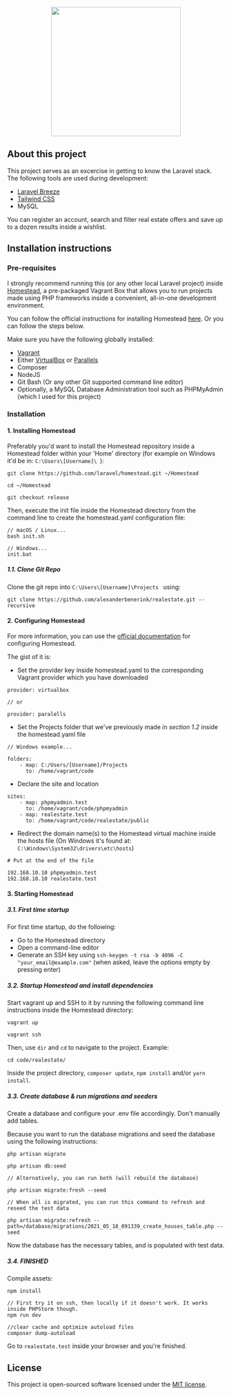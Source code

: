 <p align="center"><a href="https://realestate.benerink.online" target="_blank"><img src="https://i.imgur.com/3R6h9lx.png" width="300"></a></p>


## About this project

This project serves as an excercise in getting to know the Laravel stack. The following tools are used during development:

- [Laravel Breeze](https://github.com/laravel/breeze)
- [Tailwind CSS](https://tailwindcss.com/)
- MySQL

You can register an account, search and filter real estate offers and save up to a dozen results inside a wishlist.

## Installation instructions

### Pre-requisites
I strongly recommend running this (or any other local Laravel project) inside [Homestead](https://laravel.com/docs/8.x/homestead), a pre-packaged Vagrant Box
that allows you to run projects made using PHP frameworks inside a convenient, all-in-one development environment.

You can follow the official instructions for installing Homestead [here](https://laravel.com/docs/8.x/homestead#installation-and-setup).
Or you can follow the steps below.

Make sure you have the following globally installed:

- [Vagrant](https://www.vagrantup.com/downloads)
- Either [VirtualBox](https://www.virtualbox.org/wiki/Downloads) or [Parallels](https://www.parallels.com/products/desktop/)
- Composer
- NodeJS
- Git Bash (Or any other Git supported command line editor)
- Optionally, a MySQL Database Administration tool such as PHPMyAdmin (which I used for this project)

### Installation

#### 1. Installing Homestead

Preferably you'd want to install the Homestead repository inside a Homestead folder within your 'Home' directory 
(for example on Windows it'd be in: `C:\Users\[Username]\ `):

```
git clone https://github.com/laravel/homestead.git ~/Homestead

cd ~/Homestead

git checkout release
```

Then, execute the init file inside the Homestead directory from the command line to create the homestead.yaml
configuration file:

```
// macOS / Linux...
bash init.sh

// Windows...
init.bat
```

##### 1.1. Clone Git Repo

Clone the git repo into `C:\Users\[Username]\Projects ` using:

```
git clone https://github.com/alexanderbenerink/realestate.git --recursive
```

#### 2. Configuring Homestead

For more information, you can use the [official documentation](https://laravel.com/docs/8.x/homestead#configuring-homestead) for configuring
Homestead.

The gist of it is:

- Set the provider key inside homestead.yaml to the corresponding Vagrant provider which you have downloaded
```
provider: virtualbox

// or

provider: paralells
```
- Set the Projects folder that we've previously made in _section 1.2_ inside the homestead.yaml file
```
// Windows example...

folders: 
    - map: C:/Users/[Username]/Projects
      to: /home/vagrant/code
```
- Declare the site and location
```
sites:
    - map: phpmyadmin.test
      to: /home/vagrant/code/phpmyadmin
    - map: realestate.test
      to: /home/vagrant/code/realestate/public
```
- Redirect the domain name(s) to the Homestead virtual machine inside the hosts file
(On Windows it's found at: `C:\Windows\System32\drivers\etc\hosts`)

```
# Put at the end of the file

192.168.10.10 phpmyadmin.test
192.168.10.10 realestate.test 
```

#### 3. Starting Homestead

##### 3.1. First time startup
For first time startup, do the following:

- Go to the Homestead directory
- Open a command-line editor
- Generate an SSH key using `ssh-keygen -t rsa -b 4096 -C "your_email@example.com"` (when asked, leave the options empty by pressing enter)

##### 3.2. Startup Homestead and install dependencies

Start vagrant up and SSH to it by running the following command line instructions inside the Homestead directory:

```
vagrant up

vagrant ssh
```
Then, use `dir` and `cd` to navigate to the project.
Example:

```
cd code/realestate/
```

Inside the project directory, `composer update`, `npm install` and/or `yarn install`.

##### 3.3. Create database & run migrations and seeders

Create a database and configure your .env file accordingly. Don't manually add tables.

Because you want to run the database migrations and seed the database using the following instructions:
```
php artisan migrate

php artisan db:seed

// Alternatively, you can run both (will rebuild the database)

php artisan migrate:fresh --seed

// When all is migrated, you can run this command to refresh and reseed the test data

php artisan migrate:refresh --path=/database/migrations/2021_05_18_091339_create_houses_table.php --seed

```
Now the database has the necessary tables, and is populated with test data.

##### 3.4. FINISHED
Compile assets:
```
npm install

// First try it on ssh, then locally if it doesn't work. It works inside PHPStorm though.
npm run dev

//clear cache and optimize autoload files
composer dump-autoload

```

Go to `realestate.test` inside your browser and you're finished.
## License

This project is open-sourced software licensed under the [MIT license](https://opensource.org/licenses/MIT).
